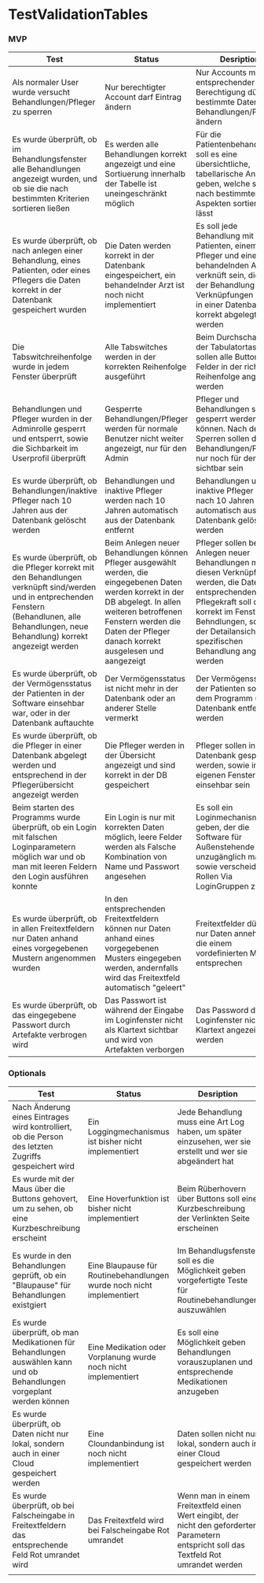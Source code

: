 # TestValidationTables

### MVP

| Test                                                                                                                                                                                          | Status                                                                                                                                                                                                                                   | Desription                                                                                                                                                                                                                                    |
|-----------------------------------------------------------------------------------------------------------------------------------------------------------------------------------------------|------------------------------------------------------------------------------------------------------------------------------------------------------------------------------------------------------------------------------------------|-----------------------------------------------------------------------------------------------------------------------------------------------------------------------------------------------------------------------------------------------|
| Als normaler User wurde versucht Behandlungen/Pfleger zu sperren                                                                                                                              | Nur berechtigter Account darf Eintrag ändern                                                                                                                                                                                             | Nur Accounts mit entsprechender Berechtigung dürfen bestimmte Daten in den Behandlungen/Pflegern ändern                                                                                                                                       |
| Es wurde überprüft, ob im Behandlungsfenster alle Behandlungen angezeigt wurden, und ob sie die nach bestimmten Kriterien sortieren ließen                                                    | Es werden alle Behandlungen korrekt angezeigt und eine Sortiuerung innerhalb der Tabelle ist uneingeschränkt möglich                                                                                                                     | Für die Patientenbehandlung soll es eine übersichtliche, tabellarische Ansicht geben, welche sich nach bestimmten Aspekten sortieren lässt                                                                                                    |
| Es wurde überprüft, ob nach anlegen einer Behandlung, eines Patienten, oder eines Pflegers die Daten korrekt in der Datenbank gespeichert wurden                                              | Die Daten werden korrekt in der Datenbank eingespeichert, ein behandelnder Arzt ist noch nicht implementiert                                                                                                                             | Es soll jede Behandlung mit einem Patienten, einem Pfleger und einem behandelnden Arzt verknüft sein, die Daten der Behandlung plus Verknüpfungen sollen in einer Datenbank korrekt abgelegt werden                                           |
| Die Tabswitchreihenfolge wurde in jedem Fenster überprüft                                                                                                                                     | Alle Tabswitches werden in der korrekten Reihenfolge ausgeführt                                                                                                                                                                          | Beim Durchschalten mit der Tabulatortaste sollen alle Buttons und Felder in der richtigen Reihenfolge angewählt werden                                                                                                                        |
| Behandlungen und Pfleger wurden in der Adminrolle gesperrt und entsperrt, sowie die Sichbarkeit im Userprofil überprüft                                                                       | Gesperrte Behandlungen/Pfleger werden für normale Benutzer nicht weiter angezeigt, nur für den Admin                                                                                                                                     | Pfleger und Behandlungen sollen gesperrt werden können. Nach dem Sperren sollen die Behandlungen/Pfleger nur noch für den Admin sichtbar sein                                                                                                 |
| Es wurde überprüft, ob Behandlungen/inaktive Pfleger nach 10 Jahren aus der Datenbank gelöscht werden                                                                                         | Behandlungen und inaktive Pfleger werden nach 10 Jahren automatisch aus  der Datenbank entfernt                                                                                                                                          | Behandlungen und inaktive Pfleger sollen nach 10 Jahren automatisch aus der Datenbank gelöscht werden                                                                                                                                         |
| Es wurde überprüft, ob die Pfleger korrekt mit den Behandlungen verknüpft sind/werden und in entprechenden Fenstern (Behandlunen, alle Behandlungen, neue Behandlung) korrekt angezeigt werden | Beim Anlegen neuer Behandlungen können Pfleger ausgewählt werden, die eingegebenen Daten werden korrekt in der DB abgelegt. In allen weiteren betroffenen Fenstern werden die Daten der Pfleger danach korrekt ausgelesen und aangezeigt | Pfleger sollen beim Anlegen neuer Behandlungen mit diesen Verknüpft werden, die Daten der entsprechenden Pflegekraft soll danach korrekt im Fenster aller Behndlungen, sowie der Detailansicht einer spezifischen Behandlung angezeigt werden |
| Es wurde überprüft, ob der Vermögensstatus der Patienten in der Software einsehbar war, oder in der Datenbank auftauchte                                                                      | Der Vermögensstatus ist nicht mehr in der Datenbank oder an anderer Stelle vermerkt                                                                                                                                                      | Der Vermögensstatus der Patienten soll aus dem Programm und der Datenbank entfernt werden                                                                                                                                                     |
| Es wurde überprüft, ob die Pfleger in einer Datenbank abgelegt werden und entsprechend in der Pflegerübersicht angezeigt werden                                                               | Die Pfleger werden in der Übersicht angezeigt und sind korrekt in der DB gespeichert                                                                                                                                                     | Pfleger sollen in einer Datenbank gespeichert werden, sowie in einem eigenen Fenster einsehbar sein                                                                                                                                           |
| Beim starten des Programms wurde überprüft, ob ein Login mit falschen Loginparametern möglich war und ob man mit leeren Feldern den Login ausführen konnte                                    | Ein Login is nur mit korrekten Daten möglich, leere Felder werden als Falsche Kombination von Name und Passwort angesehen                                                                                                                | Es soll ein Loginmechanismus geben, der die Software für Außenstehende unzugänglich macht, sowie verscheidene Rollen Via LoginGruppen zulässt                                                                                                 |
| Es wurde überprüft, ob in allen Freitextfeldern nur Daten anhand eines vorgegebenen Mustern angenommen wurden                                                                                 | In den entsprechenden Freitextfeldern können nur Daten anhand eines vorgegebenen Musters eingegeben werden, andernfalls wird das Freitextfeld automatisch "geleert"                                                                      | Freitextfelder dürfen nur Daten annehmen, die einem vordefinierten Muster entsprechen                                                                                                                                                         |
| Es wurde überprüft, ob das eingegebene Passwort durch Artefakte verbrogen wird                                                                                                                | Das Passwort ist während der Eingabe im Loginfenster nicht als Klartext sichtbar und wird von Artefakten verborgen                                                                                                                       | Das Password darf im Loginfenster nicht als Klartext angezeigt werden                                                                                                                                                                         |


### Optionals
| Test                                                                                                                 | Status                                                                | Desription                                                                                                                               |
|----------------------------------------------------------------------------------------------------------------------|-----------------------------------------------------------------------|------------------------------------------------------------------------------------------------------------------------------------------|
| Nach Änderung eines Eintrages wird kontrolliert, ob die Person <br/>des letzten Zugriffs gespeichert wird            | Ein Loggingmechanismus ist bisher nicht implementiert                 | Jede Behandlung muss eine Art Log haben, um später einzusehen, wer sie erstellt und wer sie abgeändert hat                               |
| Es wurde mit der Maus über die Buttons gehovert,<br/> um zu sehen, ob eine Kurzbeschreibung erscheint                | Eine Hoverfunktion ist bisher nicht implementiert                     | Beim Rüberhovern über Buttons soll eine Kurzbeschreibung der Verlinkten Seite erscheinen                                                 |
| Es wurde in den Behandlungen geprüft, ob ein "Blaupause" für Behandlungen existgiert                                 | Eine Blaupause für Routinebehandlungen wurde noch nicht implementiert | Im Behandlugsfenster soll es die Möglichkeit geben vorgefertigte Teste für Routinebehandlungen auszuwählen                               |
| Es wurde überprüft, ob man Medikationen für Behandlungen auswählen kann und ob Behandlungen vorgeplant werden können | Eine Medikation oder Vorplanung wurde noch nicht implementiert        | Es soll eine Möglichkeit geben Behandlungen vorauszuplanen und entsprechende Medikationen anzugeben                                      |
| Es wurde überprüft, ob Daten nicht nur lokal, sondern auch in einer Cloud gespeichert werden                         | Eine Cloundanbindung ist noch nicht implementiert                     | Daten sollen nicht nur lokal, sondern auch in einer Cloud gespeichert werden                                                             |
| Es wurde überprüft, ob bei Falscheingabe in Freitextfeldern das entsprechende Feld Rot umrandet wird                 | Das Freitextfeld wird bei Falscheingabe Rot umrandet                  | Wenn man in einem Freitextfeld einen Wert eingibt, der nicht den geforderten Parametern entspricht soll das Textfeld Rot umrandet werden |
|                                                                                                                      |                                                                       |                                                                                                                                          |